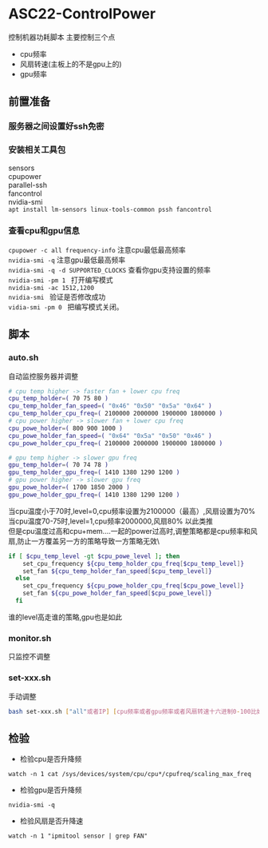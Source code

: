 # ASC22-ControlPower
控制机器功耗脚本
主要控制三个点
* cpu频率
* 风扇转速(主板上的不是gpu上的)
* gpu频率

## 前置准备
### 服务器之间设置好ssh免密
### 安装相关工具包
sensors\
cpupower\
parallel-ssh\
fancontrol\
nvidia-smi\
```apt install lm-sensors linux-tools-common pssh fancontrol```
### 查看cpu和gpu信息
```cpupower -c all frequency-info```
注意cpu最低最高频率\
```nvidia-smi -q```
注意gpu最低最高频率\
```nvidia-smi -q -d SUPPORTED_CLOCKS```
查看你gpu支持设置的频率\
```nvidia-smi -pm 1 ```
打开编写模式\
```nvidia-smi -ac 1512,1200```\
```nvidia-smi ```
验证是否修改成功\
```vidia-smi -pm 0 ```
把编写模式关闭。

## 脚本
### auto.sh
自动监控服务器并调整
```bash
# cpu temp higher -> faster fan + lower cpu freq
cpu_temp_holder=( 70 75 80 )
cpu_temp_holder_fan_speed=( "0x46" "0x50" "0x5a" "0x64" )
cpu_temp_holder_cpu_freq=( 2100000 2000000 1900000 1800000 )
# cpu power higher -> slower fan + lower cpu freq
cpu_powe_holder=( 800 900 1000 )
cpu_powe_holder_fan_speed=( "0x64" "0x5a" "0x50" "0x46" )
cpu_powe_holder_cpu_freq=( 2100000 2000000 1900000 1800000 )

# gpu temp higher -> slower gpu freq
gpu_temp_holder=( 70 74 78 )
gpu_temp_holder_gpu_freq=( 1410 1380 1290 1200 )
# gpu power higher -> slower gpu freq
gpu_powe_holder=( 1700 1850 2000 )
gpu_powe_holder_gpu_freq=( 1410 1380 1290 1200 )
```
当cpu温度小于70时,level=0,cpu频率设置为2100000（最高）,风扇设置为70%\
当cpu温度70-75时,level=1,cpu频率2000000,风扇80%
以此类推\
但是cpu温度过高和cpu+mem....一起的power过高时,调整策略都是cpu频率和风扇,防止一方覆盖另一方的策略导致一方策略无效\
```bash
if [ $cpu_temp_level -gt $cpu_powe_level ]; then
    set_cpu_frequency ${cpu_temp_holder_cpu_freq[$cpu_temp_level]}
    set_fan ${cpu_temp_holder_fan_speed[$cpu_temp_level]}
  else
    set_cpu_frequency ${cpu_powe_holder_cpu_freq[$cpu_powe_level]}
    set_fan ${cpu_powe_holder_fan_speed[$cpu_powe_level]}
  fi
```
谁的level高走谁的策略,gpu也是如此
### monitor.sh
只监控不调整
### set-xxx.sh
手动调整
```bash
bash set-xxx.sh ["all"或者IP] [cpu频率或者gpu频率或者风扇转速十六进制0-100比如0x32表示50%]
```

## 检验
* 检验cpu是否升降频
```
watch -n 1 cat /sys/devices/system/cpu/cpu*/cpufreq/scaling_max_freq
```
* 检验gpu是否升降频
```
nvidia-smi -q
```
* 检验风扇是否升降速
```
watch -n 1 "ipmitool sensor | grep FAN"
```